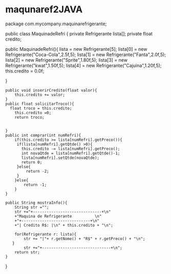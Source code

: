 # maqunaref2JAVA

package com.mycompany.maquinarefrigerante;


public class MaquinadeRefri {
    private Refrigerante lista[];
    private float        credito;

  public MaquinadeRefri(){
      lista = new Refrigerante[5];
      lista[0] = new Refrigerante("Coca-Cola",2.5f,5);
      lista[1] = new Refrigerante("Fanta",2.0f,5);
      lista[2] = new Refrigerante("Sprite",1.80f,5);
      lista[3] = new Refrigerante("kwat",1.50f,5);
      lista[4] = new Refrigerante("Cajuina",1.20f,5);
      this.credito = 0.0f;
      
  }    
    
    public void inserirCredito(float valor){
        this.credito += valor;
    }
    public float solicitarTroco(){
      float troco = this.credito;   
        this.credito =0;
        return troco;
    
        
    }
    public int comprar(int numRefri){
        if(this.credito >= lista[numRefri].getPreco()){
         if(lista[numRefri].getQtde() >0){
           this.credito -= lista[numRefri].getPreco();
           int novaQtde = lista[numRefri].getQtde()-1;
           lista[numRefri].setQtde(novaQtde);
           return 0;
         }else{
             return -2;
         }   
        }else{
            return -1;
        }
    }
    
    public String mostraInfo(){
        String str ="";
        str +="+------------------------------+\n"
        +"Maquina de Refrigerante          \n"
        +"+------------------------------+\n"
        +"| Credito R$: |\n" + this.credito + "\n";
        
        for(Refrigerante r: lista){
            str += "|"+ r.getNome() + "R$" + r.getPreco() + "\n";
       }
            str +="+------------------------------+\n";
        return str;
    }
    
    
}
